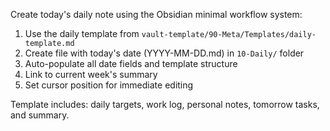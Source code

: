 Create today's daily note using the Obsidian minimal workflow system:

1. Use the daily template from `vault-template/90-Meta/Templates/daily-template.md`
2. Create file with today's date (YYYY-MM-DD.md) in `10-Daily/` folder
3. Auto-populate all date fields and template structure
4. Link to current week's summary
5. Set cursor position for immediate editing

Template includes: daily targets, work log, personal notes, tomorrow tasks, and summary.